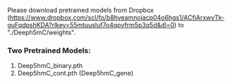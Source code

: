 Please download pretrained models from Dropbox (https://www.dropbox.com/scl/fo/b8hyeamnojacp04o6hgs1/ACfiArxwvTk-guFqdpshKDA?rlkey=55mtuusluf7o4qpvfrm5p3q5d&dl=0) to "./Deeph5mC/weights".
### Two Pretrained Models:

1. Deep5hmC_binary.pth
2. Deep5hmC_cont.pth (Deep5hmC_gene)
